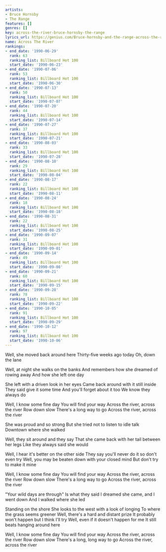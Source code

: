```yaml
---
artists:
- Bruce Hornsby
- The Range
features: []
genres: []
key: across-the-river-bruce-hornsby-the-range
lyrics_url: https://genius.com/Bruce-hornsby-and-the-range-across-the-river-lyrics
name: Across The River
rankings:
- end_date: '1990-06-29'
  rank: 63
  ranking_list: Billboard Hot 100
  start_date: '1990-06-23'
- end_date: '1990-07-06'
  rank: 53
  ranking_list: Billboard Hot 100
  start_date: '1990-06-30'
- end_date: '1990-07-13'
  rank: 50
  ranking_list: Billboard Hot 100
  start_date: '1990-07-07'
- end_date: '1990-07-20'
  rank: 44
  ranking_list: Billboard Hot 100
  start_date: '1990-07-14'
- end_date: '1990-07-27'
  rank: 37
  ranking_list: Billboard Hot 100
  start_date: '1990-07-21'
- end_date: '1990-08-03'
  rank: 33
  ranking_list: Billboard Hot 100
  start_date: '1990-07-28'
- end_date: '1990-08-10'
  rank: 29
  ranking_list: Billboard Hot 100
  start_date: '1990-08-04'
- end_date: '1990-08-17'
  rank: 22
  ranking_list: Billboard Hot 100
  start_date: '1990-08-11'
- end_date: '1990-08-24'
  rank: 18
  ranking_list: Billboard Hot 100
  start_date: '1990-08-18'
- end_date: '1990-08-31'
  rank: 22
  ranking_list: Billboard Hot 100
  start_date: '1990-08-25'
- end_date: '1990-09-07'
  rank: 31
  ranking_list: Billboard Hot 100
  start_date: '1990-09-01'
- end_date: '1990-09-14'
  rank: 49
  ranking_list: Billboard Hot 100
  start_date: '1990-09-08'
- end_date: '1990-09-21'
  rank: 60
  ranking_list: Billboard Hot 100
  start_date: '1990-09-15'
- end_date: '1990-09-28'
  rank: 78
  ranking_list: Billboard Hot 100
  start_date: '1990-09-22'
- end_date: '1990-10-05'
  rank: 91
  ranking_list: Billboard Hot 100
  start_date: '1990-09-29'
- end_date: '1990-10-12'
  rank: 97
  ranking_list: Billboard Hot 100
  start_date: '1990-10-06'
---
```

Well, she moved back around here
Thirty-five weeks ago today
Oh, down the lane

Well, at night she walks on the banks
And remembers how she dreamed of rowing away
And how she left one day

She left with a driven look in her eyes
Came back around with it still inside
They said give it some time
And you'll forget about it too
We know they always do

Well, I know some fine day
You will find your way
Across the river, across the river
Row down slow
There's a long way to go
Across the river, across the river

She was proud and so strong
But she tried not to listen to idle talk
Downtown where she walked

Well, they sit around and they say
That she came back with her tail between her legs
Like they always said she would

Well, I hear it's better on the other side
They say you'll never do it so don't even try
Well, you may be beaten down with your closed mind
But don't try to make it mine

Well, I know some fine day
You will find your way
Across the river, across the river
Row down slow
There's a long way to go
Across the river, across the river

"Your wild days are through"
Is what they said
I dreamed she came, and I went down
And I walked where she led

Standing on the shore
She looks to the west with a look of longing
To where the grass seems greener
Well, there's a hard and distant prize
It probably won't happen but I think I'll try
Well, even if it doesn't happen for me
It still beats hanging around here

Well, I know some fine day
You will find your way
Across the river, across the river
Row down slow
There's a long, long way to go
Across the river, across the river
